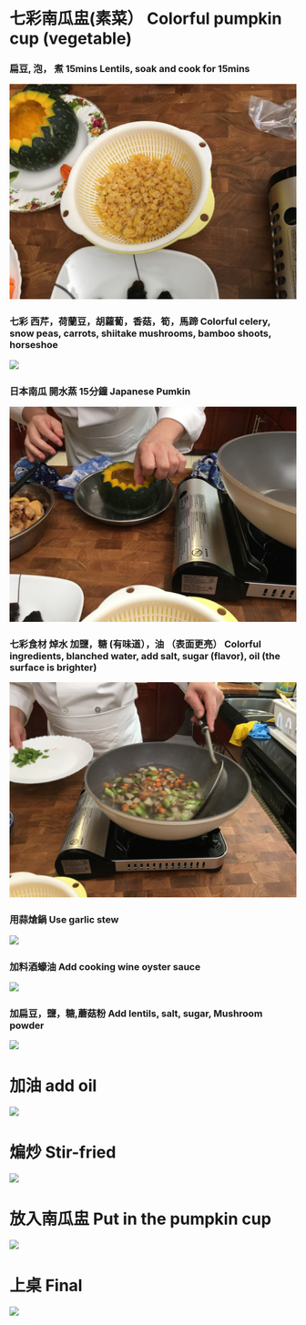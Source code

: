 # 七彩南瓜盅(素菜） Colorful pumpkin cup (vegetable)

###  扁豆, 泡， 煮 15mins  Lentils, soak and cook for 15mins

![](https://github.com/harryji168/Summary_Notes/blob/6927513929775729d3fae6218d3fb5941a94aad3/Others/cooking/11_cooking/IMG_0097.jpeg)


### 七彩 西芹，荷蘭豆，胡蘿蔔，香菇，筍，馬蹄 Colorful celery, snow peas, carrots, shiitake mushrooms, bamboo shoots, horseshoe
![](https://github.com/harryji168/Summary_Notes/blob/6927513929775729d3fae6218d3fb5941a94aad3/Others/cooking/11_cooking/cai.png)


### 日本南瓜  開水蒸 15分鐘 Japanese Pumkin
![](https://github.com/harryji168/Summary_Notes/blob/6927513929775729d3fae6218d3fb5941a94aad3/Others/cooking/11_cooking/IMG_0106.jpeg)


### 七彩食材 焯水 加鹽，糖 (有味道），油 （表面更亮） Colorful ingredients, blanched water, add salt, sugar (flavor), oil (the surface is brighter)
![](https://github.com/harryji168/Summary_Notes/blob/6927513929775729d3fae6218d3fb5941a94aad3/Others/cooking/11_cooking/IMG_0126.jpeg)


### 用蒜熗鍋 Use garlic stew
![](https://github.com/harryji168/private_folder/blob/debfc6d6485aaff1eed164ff3bf46dda571a1a92/contact/suppiler/healthy/cooking/11_cooking/IMG_0129.JPG)

### 加料酒蠔油 Add cooking wine oyster sauce
![](https://github.com/harryji168/private_folder/blob/debfc6d6485aaff1eed164ff3bf46dda571a1a92/contact/suppiler/healthy/cooking/11_cooking/IMG_0130.JPG)

### 加扁豆，鹽，糖,蘑菇粉 Add lentils, salt, sugar, Mushroom powder
![](https://github.com/harryji168/private_folder/blob/debfc6d6485aaff1eed164ff3bf46dda571a1a92/contact/suppiler/healthy/cooking/11_cooking/IMG_0131.JPG)

# 加油 add oil
![](https://github.com/harryji168/private_folder/blob/debfc6d6485aaff1eed164ff3bf46dda571a1a92/contact/suppiler/healthy/cooking/11_cooking/IMG_0134.JPG)

# 煸炒  Stir-fried
![](https://github.com/harryji168/private_folder/blob/debfc6d6485aaff1eed164ff3bf46dda571a1a92/contact/suppiler/healthy/cooking/11_cooking/IMG_0135.JPG)

# 放入南瓜盅 Put in the pumpkin cup
![](https://github.com/harryji168/private_folder/blob/debfc6d6485aaff1eed164ff3bf46dda571a1a92/contact/suppiler/healthy/cooking/11_cooking/IMG_0136.JPG)


# 上桌 Final 

![](https://github.com/harryji168/private_folder/blob/305ec4efeaa016d9665f44b9d577168de4c731f2/contact/suppiler/healthy/cooking/11_cooking/IMG_0137.JPG)